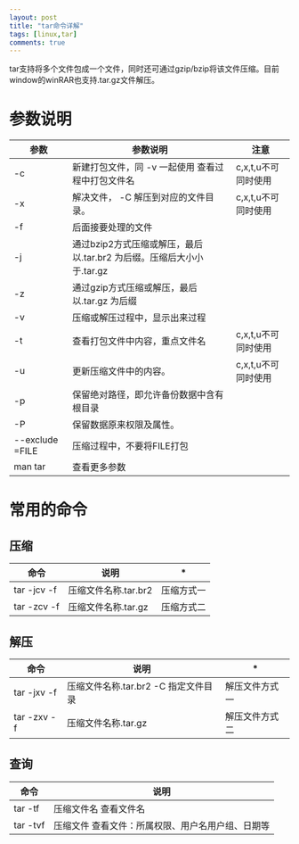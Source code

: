 ```yaml
---
layout: post
title: "tar命令详解"
tags: [linux,tar]
comments: true
---
```


tar支持将多个文件包成一个文件，同时还可通过gzip/bzip将该文件压缩。目前window的winRAR也支持.tar.gz文件解压。

# 参数说明
|参数|参数说明|**注意**|
|-|-|-|
|-c|新建打包文件，同 -v 一起使用 查看过程中打包文件名|c,x,t,u不可同时使用|
|-x|解决文件， -C 解压到对应的文件目录。|c,x,t,u不可同时使用|
|-f|后面接要处理的文件||
|-j|通过bzip2方式压缩或解压，最后以.tar.br2 为后缀。压缩后大小小于.tar.gz||
|-z|通过gzip方式压缩或解压，最后以.tar.gz 为后缀||
|-v|压缩或解压过程中，显示出来过程||
|-t|查看打包文件中内容，重点文件名|c,x,t,u不可同时使用|
|-u|更新压缩文件中的内容。|c,x,t,u不可同时使用|
|-p|保留绝对路径，即允许备份数据中含有根目录||
|-P|保留数据原来权限及属性。||
|--exclude =FILE|压缩过程中，不要将FILE打包||
|man tar|查看更多参数||

# 常用的命令
## 压缩
|命令|说明|*|
|-|-|-|
|tar -jcv -f|压缩文件名称.tar.br2|压缩方式一|
|tar -zcv -f|压缩文件名称.tar.gz|压缩方式二|
## 解压
|命令|说明|*|
|-|-|-|
|tar -jxv -f|压缩文件名称.tar.br2 -C 指定文件目录|解压文件方式一|
|tar -zxv -f|压缩文件名称.tar.gz|解压文件方式二|
## 查询
|命令|说明|
|-|-|
|tar -tf|压缩文件名	查看文件名|
|tar -tvf|压缩文件	查看文件：所属权限、用户名用户组、日期等|